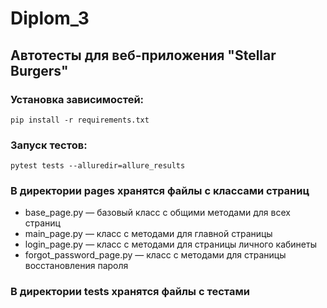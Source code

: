 # Diplom_3
## Автотесты для веб-приложения "Stellar Burgers"
### Установка зависимостей:
    pip install -r requirements.txt
### Запуск тестов:
    pytest tests --alluredir=allure_results
### В директории pages хранятся файлы с классами страниц
- base_page.py — базовый класс с общими методами для всех страниц
- main_page.py — класс с методами для главной страницы
- login_page.py — класс с методами для страницы личного кабинеты
- forgot_password_page.py — класс с методами для страницы восстановления пароля
### В директории tests хранятся файлы с тестами
